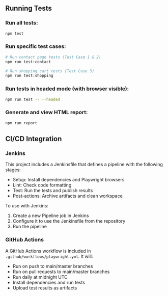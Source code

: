 ## Running Tests

### Run all tests:
```bash
npm test
```

### Run specific test cases:
```bash
# Run contact page tests (Test Case 1 & 2)
npm run test:contact

# Run shopping cart tests (Test Case 3)
npm run test:shopping
```

### Run tests in headed mode (with browser visible):
```bash
npm run test -- --headed
```

### Generate and view HTML report:
```bash
npm run report
```

## CI/CD Integration

### Jenkins

This project includes a Jenkinsfile that defines a pipeline with the following stages:
- Setup: Install dependencies and Playwright browsers
- Lint: Check code formatting
- Test: Run the tests and publish results
- Post-actions: Archive artifacts and clean workspace

To use with Jenkins:
1. Create a new Pipeline job in Jenkins
2. Configure it to use the Jenkinsfile from the repository
3. Run the pipeline

### GitHub Actions

A GitHub Actions workflow is included in `.github/workflows/playwright.yml`. It will:
- Run on push to main/master branches
- Run on pull requests to main/master branches
- Run daily at midnight UTC
- Install dependencies and run tests
- Upload test results as artifacts